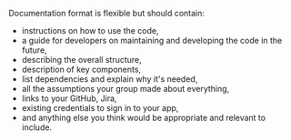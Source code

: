 Documentation format is flexible but should contain:

  - instructions on how to use the code,
  - a guide for developers on maintaining and developing the code in the future,
  - describing the overall structure,
  - description of key components,
  - list dependencies and explain why it's needed,
  - all the assumptions your group made about everything,
  - links to your GitHub, Jira,
  - existing credentials to sign in to your app,
  - and anything else you think would be appropriate and relevant to include.
